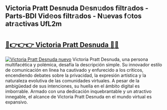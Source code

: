 ## Victoria Pratt Desnuda D𝚎sn𝚞dos filtr𝚊dos - Parts-BDl Vid𝚎os filtr𝚊dos - N𝚞evas f𝚘tos atr𝚊ctivas UfL2m

# <h2><a href="http://mb43tc.tromn.icu/?c=Victoria+Pratt+Desnuda">🔗👉👉👉 Victoria Pratt Desnuda 🔗🔗</a></h2>

[![Victoria Pratt Desnuda nuevo](https://i.imgur.com/pEAQMta.gif)](http://mb43tc.tromn.icu/?c=Victoria+Pratt+Desnuda)
Victoria Pratt Desnuda, una persona multifacética y polémica, desafía la descripción simple. Su innovador estilo de comunicación en línea ha cautivado y enfurecido a los críticos, encendiendo debates sobre la privacidad, la expresión artística y la naturaleza evolutiva de las comunidades virtuales. A pesar de la ambigüedad de sus intenciones, su huella en el ámbito digital es imborrable. Armado con una dedicación inquebrantable y un atractivo innegable, el alcance de Victoria Pratt Desnuda en el mundo virtual es expansivo.
